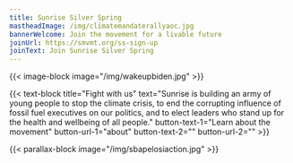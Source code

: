 ```yaml
---
title: Sunrise Silver Spring
mastheadImage: /img/climatemandaterallyaoc.jpg
bannerWelcome: Join the movement for a livable future
joinUrl: https://smvmt.org/ss-sign-up
joinText: Join Sunrise Silver Spring
---
```

{{< image-block image="/img/wakeupbiden.jpg" >}}

{{< text-block title="Fight with us" text="Sunrise is building an army of young people to stop the climate crisis, to end the corrupting influence of fossil fuel executives on our politics, and to elect leaders who stand up for the health and wellbeing of all people." button-text-1="Learn about the movement" button-url-1="about" button-text-2="" button-url-2="" >}}

{{< parallax-block image="/img/sbapelosiaction.jpg" >}}
